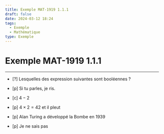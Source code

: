 ```yaml
---
title: Exemple MAT-1919 1.1.1
draft: false
date: 2024-03-12 18:24
tags:
  - Exemple
  - Mathématique
type: Exemple
---
```

# Exemple MAT-1919 1.1.1
----
- [?] Lesquelles des expression suivantes sont booléennes ?

- [p] Si tu parles, je ris.
- [c] $4-2$
- [p] $4 \times 2 = 42$ et il pleut
- [p] Alan Turing a développé la Bombe en 1939
- [p] Je ne sais pas 